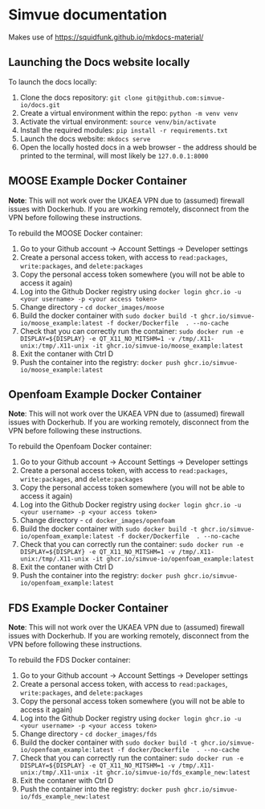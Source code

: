 # Simvue documentation
Makes use of https://squidfunk.github.io/mkdocs-material/

## Launching the Docs website locally
To launch the docs locally:
1. Clone the docs repository: `git clone git@github.com:simvue-io/docs.git`
2. Create a virtual environment within the repo: `python -m venv venv`
3. Activate the virtual environment: `source venv/bin/activate`
4. Install the required modules: `pip install -r requirements.txt`
5. Launch the docs website: `mkdocs serve`
6. Open the locally hosted docs in a web browser - the address should be printed to the terminal, will most likely be `127.0.0.1:8000`

## MOOSE Example Docker Container
**Note**: This will not work over the UKAEA VPN due to (assumed) firewall issues with Dockerhub. If you are working remotely, disconnect from the VPN before following these instructions.

To rebuild the MOOSE Docker container:
1. Go to your Github account -> Account Settings -> Developer settings
2. Create a personal access token, with access to `read:packages`, `write:packages`, and `delete:packages`
3. Copy the personal access token somewhere (you will not be able to access it again)
4. Log into the Github Docker registry using `docker login ghcr.io -u <your username> -p <your access token>`
5. Change directory - `cd docker_images/moose`
6. Build the docker container with `sudo docker build -t ghcr.io/simvue-io/moose_example:latest -f docker/Dockerfile  . --no-cache`
7. Check that you can correctly run the container: `sudo docker run -e DISPLAY=${DISPLAY} -e QT_X11_NO_MITSHM=1 -v /tmp/.X11-unix:/tmp/.X11-unix -it ghcr.io/simvue-io/moose_example:latest`
8. Exit the contaner with Ctrl D
9. Push the container into the registry: `docker push ghcr.io/simvue-io/moose_example:latest`

## Openfoam Example Docker Container
**Note**: This will not work over the UKAEA VPN due to (assumed) firewall issues with Dockerhub. If you are working remotely, disconnect from the VPN before following these instructions.

To rebuild the Openfoam Docker container:
1. Go to your Github account -> Account Settings -> Developer settings
2. Create a personal access token, with access to `read:packages`, `write:packages`, and `delete:packages`
3. Copy the personal access token somewhere (you will not be able to access it again)
4. Log into the Github Docker registry using `docker login ghcr.io -u <your username> -p <your access token>`
5. Change directory - `cd docker_images/openfoam`
6. Build the docker container with `sudo docker build -t ghcr.io/simvue-io/openfoam_example:latest -f docker/Dockerfile  . --no-cache`
7. Check that you can correctly run the container: `sudo docker run -e DISPLAY=${DISPLAY} -e QT_X11_NO_MITSHM=1 -v /tmp/.X11-unix:/tmp/.X11-unix -it ghcr.io/simvue-io/openfoam_example:latest`
8. Exit the contaner with Ctrl D
9. Push the container into the registry: `docker push ghcr.io/simvue-io/openfoam_example:latest`

## FDS Example Docker Container
**Note**: This will not work over the UKAEA VPN due to (assumed) firewall issues with Dockerhub. If you are working remotely, disconnect from the VPN before following these instructions.

To rebuild the FDS Docker container:
1. Go to your Github account -> Account Settings -> Developer settings
2. Create a personal access token, with access to `read:packages`, `write:packages`, and `delete:packages`
3. Copy the personal access token somewhere (you will not be able to access it again)
4. Log into the Github Docker registry using `docker login ghcr.io -u <your username> -p <your access token>`
5. Change directory - `cd docker_images/fds`
6. Build the docker container with `sudo docker build -t ghcr.io/simvue-io/openfoam_example:latest -f docker/Dockerfile  . --no-cache`
7. Check that you can correctly run the container: `sudo docker run -e DISPLAY=${DISPLAY} -e QT_X11_NO_MITSHM=1 -v /tmp/.X11-unix:/tmp/.X11-unix -it ghcr.io/simvue-io/fds_example_new:latest`
8. Exit the contaner with Ctrl D
9. Push the container into the registry: `docker push ghcr.io/simvue-io/fds_example_new:latest`
